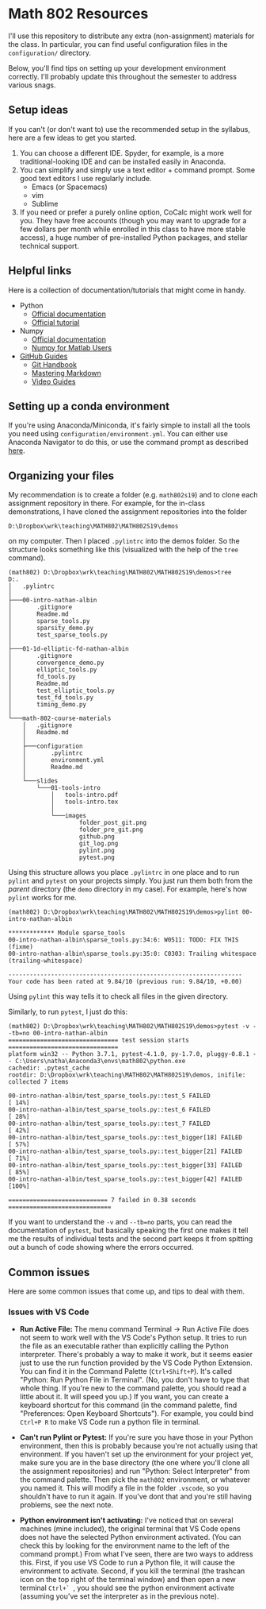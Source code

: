 # Math 802 Resources

I'll use this repository to distribute any extra (non-assignment) materials for the class.  In particular, you can find useful configuration files in the ``configuration/`` directory.

Below, you'll find tips on setting up your development environment correctly.  I'll probably update this throughout the semester to address various snags.

## Setup ideas

If you can't (or don't want to) use the recommended setup in the syllabus, here are a few ideas to get you started.

1. You can choose a different IDE.  Spyder, for example, is a more traditional-looking IDE and can be installed easily in Anaconda.
1. You can simplify and simply use a text editor + command prompt.  Some good text editors I use regularly include.
    - Emacs (or Spacemacs)
    - vim
    - Sublime
1. If you need or prefer a purely online option, CoCalc might work well for you.  They have free accounts (though you may want to upgrade for a few dollars per month while enrolled in this class to have more stable access), a huge number of pre-installed Python packages, and stellar technical support.

## Helpful links

Here is a collection of documentation/tutorials that might come in handy.

- Python
    - [Official documentation](https://docs.python.org/3/)
    - [Official tutorial](https://docs.python.org/3/tutorial/index.html)
- Numpy
    - [Official documentation](https://docs.scipy.org/doc/numpy/)
    - [Numpy for Matlab Users](https://docs.scipy.org/doc/numpy-1.15.0/user/numpy-for-matlab-users.html)
- [GitHub Guides](https://guides.github.com/)
    - [Git Handbook](https://guides.github.com/introduction/git-handbook/)
    - [Mastering Markdown](https://guides.github.com/features/mastering-markdown/)
    - [Video Guides](https://www.youtube.com/githubguides)

## Setting up a conda environment

If you're using Anaconda/Miniconda, it's fairly simple to install all the tools you need using ``configuration/environment.yml``.  You can either use Anaconda Navigator to do this, or use the command prompt as described [here](https://conda.io/docs/user-guide/tasks/manage-environments.html#creating-an-environment-from-an-environment-yml-file).

## Organizing your files

My recommendation is to create a folder (e.g. ``math802s19``) and to clone each assignment repository in there. For example, for the in-class demonstrations, I have cloned the assignment repositories into the folder

``D:\Dropbox\wrk\teaching\MATH802\MATH802S19\demos``

on my computer.  Then I placed ``.pylintrc`` into the demos folder.  So the structure looks something like this (visualized with the help of the ``tree`` command).

    (math802) D:\Dropbox\wrk\teaching\MATH802\MATH802S19\demos>tree
    D:.
    │   .pylintrc
    │
    ├───00-intro-nathan-albin
    │       .gitignore
    │       Readme.md
    │       sparse_tools.py
    │       sparsity_demo.py
    │       test_sparse_tools.py
    │
    ├───01-1d-elliptic-fd-nathan-albin
    │       .gitignore
    │       convergence_demo.py
    │       elliptic_tools.py
    │       fd_tools.py
    │       Readme.md
    │       test_elliptic_tools.py
    │       test_fd_tools.py
    │       timing_demo.py
    │
    └───math-802-course-materials
        │   .gitignore
        │   Readme.md
        │
        ├───configuration
        │       .pylintrc
        │       environment.yml
        │       Readme.md
        │
        └───slides
            └───01-tools-intro
                │   tools-intro.pdf
                │   tools-intro.tex
                │
                └───images
                        folder_post_git.png
                        folder_pre_git.png
                        github.png
                        git_log.png
                        pylint.png
                        pytest.png

Using this structure allows you place ``.pylintrc`` in one place and to run ``pylint`` and ``pytest`` on your projects simply.  You just run them both from the *parent* directory (the ``demo`` directory in my case).  For example, here's how ``pylint`` works for me.

    (math802) D:\Dropbox\wrk\teaching\MATH802\MATH802S19\demos>pylint 00-intro-nathan-albin

    ************* Module sparse_tools
    00-intro-nathan-albin\sparse_tools.py:34:6: W0511: TODO: FIX THIS (fixme)
    00-intro-nathan-albin\sparse_tools.py:35:0: C0303: Trailing whitespace (trailing-whitespace)

    ------------------------------------------------------------------
    Your code has been rated at 9.84/10 (previous run: 9.84/10, +0.00)

Using ``pylint`` this way tells it to check all files in the given directory.

Similarly, to run ``pytest``, I just do this:

    (math802) D:\Dropbox\wrk\teaching\MATH802\MATH802S19\demos>pytest -v --tb=no 00-intro-nathan-albin
    =============================== test session starts ===============================
    platform win32 -- Python 3.7.1, pytest-4.1.0, py-1.7.0, pluggy-0.8.1 -- C:\Users\natha\Anaconda3\envs\math802\python.exe
    cachedir: .pytest_cache
    rootdir: D:\Dropbox\wrk\teaching\MATH802\MATH802S19\demos, inifile:
    collected 7 items

    00-intro-nathan-albin/test_sparse_tools.py::test_5 FAILED                    [ 14%]
    00-intro-nathan-albin/test_sparse_tools.py::test_6 FAILED                    [ 28%]
    00-intro-nathan-albin/test_sparse_tools.py::test_7 FAILED                    [ 42%]
    00-intro-nathan-albin/test_sparse_tools.py::test_bigger[18] FAILED           [ 57%]
    00-intro-nathan-albin/test_sparse_tools.py::test_bigger[21] FAILED           [ 71%]
    00-intro-nathan-albin/test_sparse_tools.py::test_bigger[33] FAILED           [ 85%]
    00-intro-nathan-albin/test_sparse_tools.py::test_bigger[42] FAILED           [100%]

    ============================ 7 failed in 0.38 seconds =============================

If you want to understand the `-v` and `--tb=no` parts, you can read the documentation of ``pytest``, but basically speaking the first one makes it tell me the results of individual tests and the second part keeps it from spitting out a bunch of code showing where the errors occurred.

## Common issues

Here are some common issues that come up, and tips to deal with them.

### Issues with VS Code

- **Run Active File:** The menu command Terminal -> Run Active File does not seem to work well with the VS Code's Python setup.  It tries to run the file as an executable rather than explicitly calling the Python interpreter.  There's probably a way to make it work, but it seems easier just to use the run function provided by the VS Code Python Extension.  You can find it in the Command Palette (`Ctrl+Shift+P`).  It's called "Python: Run Python File in Terminal".  (No, you don't have to type that whole thing.  If you're new to the command palette, you should read a little about it.  It will speed you up.)  If you want, you can create a keyboard shortcut for this command (in the command palette, find "Preferences: Open Keyboard Shortcuts").  For example, you could bind `Ctrl+P R` to make VS Code run a python file in terminal.

- **Can't run Pylint or Pytest:** If you're sure you have those in your Python environment, then this is probably because you're not actually using that environment.  If you haven't set up the environment for your project yet, make sure you are in the base directory (the one where you'll clone all the assignment repositories) and run "Python: Select Interpreter" from the command palette.  Then pick the `math802` environment, or whatever you named it.  This will modify a file in the folder `.vscode`, so you shouldn't have to run it again.  If you've dont that and you're still having problems, see the next note.

- **Python environment isn't activating:** I've noticed that on several machines (mine included), the original terminal that VS Code opens does not have the selected Python environment activated.  (You can check this by looking for the environment name to the left of the command prompt.)  From what I've seen, there are two ways to address this.  First, if you use VS Code to run a Python file, it will cause the environment to activate.  Second, if you kill the terminal (the trashcan icon on the top right of the terminal window) and then open a new terminal ``Ctrl+` ``, you should see the python environment activate (assuming you've set the interpreter as in the previous note).